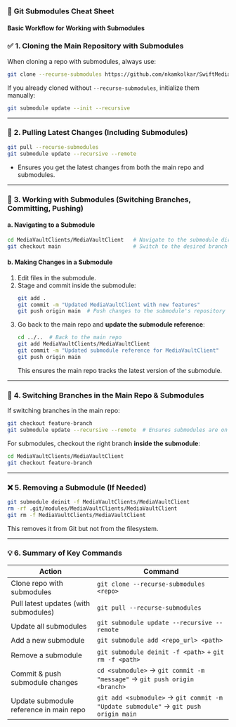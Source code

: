 ### 🚀 **Git Submodules Cheat Sheet**  

#### **Basic Workflow for Working with Submodules**  

### ✅ **1. Cloning the Main Repository with Submodules**  
When cloning a repo with submodules, always use:  
```bash
git clone --recurse-submodules https://github.com/nkamkolkar/SwiftMediaService.git
```
If you already cloned without `--recurse-submodules`, initialize them manually:  
```bash
git submodule update --init --recursive
```

---

### 🔄 **2. Pulling Latest Changes (Including Submodules)**  
```bash
git pull --recurse-submodules
git submodule update --recursive --remote
```
- Ensures you get the latest changes from both the main repo and submodules.

---

### 🌿 **3. Working with Submodules (Switching Branches, Committing, Pushing)**  

#### **a. Navigating to a Submodule**
```bash
cd MediaVaultClients/MediaVaultClient   # Navigate to the submodule directory
git checkout main                       # Switch to the desired branch
```

#### **b. Making Changes in a Submodule**
1. Edit files in the submodule.
2. Stage and commit inside the submodule:
   ```bash
   git add .
   git commit -m "Updated MediaVaultClient with new features"
   git push origin main  # Push changes to the submodule's repository
   ```
3. Go back to the main repo and **update the submodule reference**:
   ```bash
   cd ../..  # Back to the main repo
   git add MediaVaultClients/MediaVaultClient
   git commit -m "Updated submodule reference for MediaVaultClient"
   git push origin main
   ```
   This ensures the main repo tracks the latest version of the submodule.

---

### 🔀 **4. Switching Branches in the Main Repo & Submodules**  
If switching branches in the main repo:
```bash
git checkout feature-branch
git submodule update --recursive --remote  # Ensures submodules are on the right commit
```

For submodules, checkout the right branch **inside the submodule**:
```bash
cd MediaVaultClients/MediaVaultClient
git checkout feature-branch
```

---

### ❌ **5. Removing a Submodule (If Needed)**
```bash
git submodule deinit -f MediaVaultClients/MediaVaultClient
rm -rf .git/modules/MediaVaultClients/MediaVaultClient
git rm -f MediaVaultClients/MediaVaultClient
```
This removes it from Git but not from the filesystem.

---

### 💡 **6. Summary of Key Commands**
| **Action**                      | **Command** |
|----------------------------------|------------|
| Clone repo with submodules       | `git clone --recurse-submodules <repo>` |
| Pull latest updates (with submodules) | `git pull --recurse-submodules` |
| Update all submodules            | `git submodule update --recursive --remote` |
| Add a new submodule              | `git submodule add <repo_url> <path>` |
| Remove a submodule               | `git submodule deinit -f <path>` + `git rm -f <path>` |
| Commit & push submodule changes  | `cd <submodule>` → `git commit -m "message"` → `git push origin <branch>` |
| Update submodule reference in main repo | `git add <submodule>` → `git commit -m "Update submodule"` → `git push origin main` |
